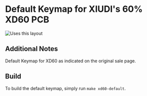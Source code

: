# Default Keymap for XIUDI's 60% XD60 PCB

![Uses this layout](https://i.redd.it/v64eqwsrk8jx.jpg)

## Additional Notes
Default Keymap for XD60 as indicated on the original sale page.

## Build
To build the default keymap, simply run `make xd60-default`.
